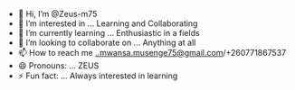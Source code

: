 - 👋 Hi, I’m @Zeus-m75
- 👀 I’m interested in ... Learning and Collaborating
- 🌱 I’m currently learning ... Enthusiastic in a fields 
- 💞️ I’m looking to collaborate on ... Anything at all
- 📫 How to reach me ..mwansa.musenge75@gmail.com/+260771867537
- 😄 Pronouns: ... ZEUS
- ⚡ Fun fact: ... Always interested in learning

<!---
Zeus-m75/Zeus-m75 is a ✨ special ✨ repository because its `README.md` (this file) appears on your GitHub profile.
You can click the Preview link to take a look at your changes.
--->

